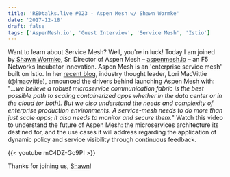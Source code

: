 ```yaml
---
title: 'REDtalks.live #023 - Aspen Mesh w/ Shawn Wormke'
date: '2017-12-18'
draft: false
tags: ['AspenMesh.io', 'Guest Interview', 'Service Mesh', 'Istio']
---
```


Want to learn about Service Mesh? Well, you're in luck! Today I am joined by [Shawn Wormke](https://www.linkedin.com/in/shawnwormke/), Sr. Director of Aspen Mesh – [aspenmesh.io](https://aspenmesh.io) – an F5 Networks Incubator innovation. Aspen Mesh is an 'enterprise service mesh' built on Istio. In her [recent blog](https://f5.com/about-us/blog/articles/open-source-spotlight-f5-announces-it-will-commit-more-than-code-28904), industry thought leader, Lori MacVittie ([@lmacvittie](https://twitter.com/lmacvittie)), announced the drivers behind launching Aspen Mesh with: "_...we believe a robust microservice communication fabric is the best possible path to scaling containerized apps whether in the data center or in the cloud (or both). But we also understand the needs and complexity of enterprise production environments. A service-mesh needs to do more than just scale apps; it also needs to monitor and secure them._" Watch this video to understand the future of Aspen Mesh: the microservices architecture its destined for, and the use cases it will address regarding the application of dynamic policy and service visibility through continuous feedback.

{{< youtube mC4DZ-Go9PI >}}

Thanks for joining us, [Shawn](https://www.linkedin.com/in/shawnwormke/)!